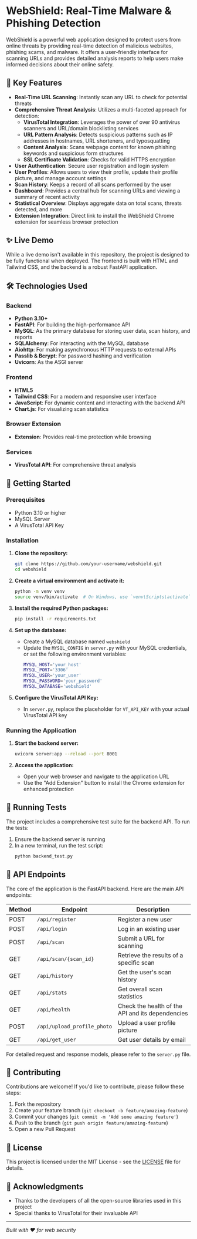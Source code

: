 # WebShield: Real-Time Malware & Phishing Detection

WebShield is a powerful web application designed to protect users from online threats by providing real-time detection of malicious websites, phishing scams, and malware. It offers a user-friendly interface for scanning URLs and provides detailed analysis reports to help users make informed decisions about their online safety.

## 🚀 Key Features

- **Real-Time URL Scanning**: Instantly scan any URL to check for potential threats
- **Comprehensive Threat Analysis**: Utilizes a multi-faceted approach for detection:
  - **VirusTotal Integration**: Leverages the power of over 90 antivirus scanners and URL/domain blocklisting services
  - **URL Pattern Analysis**: Detects suspicious patterns such as IP addresses in hostnames, URL shorteners, and typosquatting
  - **Content Analysis**: Scans webpage content for known phishing keywords and suspicious form structures
  - **SSL Certificate Validation**: Checks for valid HTTPS encryption
- **User Authentication**: Secure user registration and login system
- **User Profiles**: Allows users to view their profile, update their profile picture, and manage account settings
- **Scan History**: Keeps a record of all scans performed by the user
- **Dashboard**: Provides a central hub for scanning URLs and viewing a summary of recent activity
- **Statistical Overview**: Displays aggregate data on total scans, threats detected, and more
- **Extension Integration**: Direct link to install the WebShield Chrome extension for seamless browser protection

## ✨ Live Demo

While a live demo isn't available in this repository, the project is designed to be fully functional when deployed. The frontend is built with HTML and Tailwind CSS, and the backend is a robust FastAPI application.

## 🛠️ Technologies Used

### Backend
- **Python 3.10+**
- **FastAPI**: For building the high-performance API
- **MySQL**: As the primary database for storing user data, scan history, and reports
- **SQLAlchemy**: For interacting with the MySQL database
- **Aiohttp**: For making asynchronous HTTP requests to external APIs
- **Passlib & Bcrypt**: For password hashing and verification
- **Uvicorn**: As the ASGI server

### Frontend
- **HTML5**
- **Tailwind CSS**: For a modern and responsive user interface
- **JavaScript**: For dynamic content and interacting with the backend API
- **Chart.js**: For visualizing scan statistics

### Browser Extension
- **Extension**: Provides real-time protection while browsing

### Services
- **VirusTotal API**: For comprehensive threat analysis

## 🚀 Getting Started

### Prerequisites
- Python 3.10 or higher
- MySQL Server
- A VirusTotal API Key

### Installation

1. **Clone the repository:**
   ```bash
   git clone https://github.com/your-username/webshield.git
   cd webshield
   ```

2. **Create a virtual environment and activate it:**
   ```bash
   python -m venv venv
   source venv/bin/activate  # On Windows, use `venv\Scripts\activate`
   ```

3. **Install the required Python packages:**
   ```bash
   pip install -r requirements.txt
   ```

4. **Set up the database:**
   - Create a MySQL database named `webshield`
   - Update the `MYSQL_CONFIG` in `server.py` with your MySQL credentials, or set the following environment variables:
     ```bash
     MYSQL_HOST='your_host'
     MYSQL_PORT='3306'
     MYSQL_USER='your_user'
     MYSQL_PASSWORD='your_password'
     MYSQL_DATABASE='webshield'
     ```

5. **Configure the VirusTotal API Key:**
   - In `server.py`, replace the placeholder for `VT_API_KEY` with your actual VirusTotal API key

### Running the Application

1. **Start the backend server:**
   ```bash
   uvicorn server:app --reload --port 8001
   ```

2. **Access the application:**
   - Open your web browser and navigate to the application URL
   - Use the "Add Extension" button to install the Chrome extension for enhanced protection

## 🧪 Running Tests

The project includes a comprehensive test suite for the backend API. To run the tests:

1. Ensure the backend server is running
2. In a new terminal, run the test script:
   ```bash
   python backend_test.py
   ```

## 📜 API Endpoints

The core of the application is the FastAPI backend. Here are the main API endpoints:

| Method | Endpoint | Description |
|--------|----------|-------------|
| POST | `/api/register` | Register a new user |
| POST | `/api/login` | Log in an existing user |
| POST | `/api/scan` | Submit a URL for scanning |
| GET | `/api/scan/{scan_id}` | Retrieve the results of a specific scan |
| GET | `/api/history` | Get the user's scan history |
| GET | `/api/stats` | Get overall scan statistics |
| GET | `/api/health` | Check the health of the API and its dependencies |
| POST | `/api/upload_profile_photo` | Upload a user profile picture |
| GET | `/api/get_user` | Get user details by email |

For detailed request and response models, please refer to the `server.py` file.

## 🤝 Contributing

Contributions are welcome! If you'd like to contribute, please follow these steps:

1. Fork the repository
2. Create your feature branch (`git checkout -b feature/amazing-feature`)
3. Commit your changes (`git commit -m 'Add some amazing feature'`)
4. Push to the branch (`git push origin feature/amazing-feature`)
5. Open a new Pull Request

## 📄 License

This project is licensed under the MIT License - see the [LICENSE](LICENSE) file for details.

## 🙏 Acknowledgments

- Thanks to the developers of all the open-source libraries used in this project
- Special thanks to VirusTotal for their invaluable API

---

*Built with ❤️ for web security*
